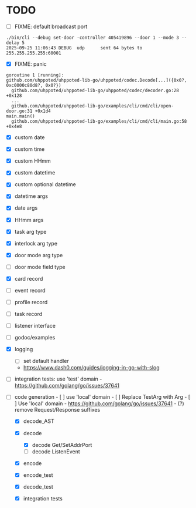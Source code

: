 # TODO

- [ ] FIXME: default broadcast port
```
./bin/cli --debug set-door -controller 405419896 --door 1 --mode 3 --delay 5
2025-09-25 11:06:43 DEBUG  udp      sent 64 bytes to 255.255.255.255:60001
```

- [x] FIXME: panic
```
goroutine 1 [running]:
github.com/uhppoted/uhppoted-lib-go/uhppoted/codec.Decode[...]({0x0?, 0xc0000c80d8?, 0x0?})
  github.com/uhppoted/uhppoted-lib-go/uhppoted/codec/decoder.go:28 +0x128
  ...
  github.com/uhppoted/uhppoted-lib-go/examples/cli/cmd/cli/open-door.go:31 +0x1d4
main.main()
  github.com/uhppoted/uhppoted-lib-go/examples/cli/cmd/cli/main.go:58 +0x4e8
```

- [x] custom date
- [x] custom time
- [x] custom HHmm
- [x] custom datetime
- [x] custom optional datetime
- [x] datetime args
- [x] date args
- [x] HHmm args
- [x] task arg type
- [x] interlock arg type
- [x] door mode arg type
- [ ] door mode field type
- [x] card record
- [ ] event record
- [ ] profile record
- [ ] task record
- [ ] listener interface
- [ ] godoc/examples
- [x] logging
    - [ ] set default handler
    - https://www.dash0.com/guides/logging-in-go-with-slog

- [ ] integration tests: use 'test' domain
         - https://github.com/golang/go/issues/37641

- [ ] code generation
      - [ ] use 'local' domain
      - [ ] Replace TestArg with Arg
      - [ ] Use 'local' domain
         - https://github.com/golang/go/issues/37641
      - (?) remove Request/Response suffixes

   - [x] decode_AST
   - [x] decode
       - [x] decode Get/SetAddrPort
       - [ ] decode ListenEvent

   - [x] encode
   - [x] encode_test
   - [x] decode_test
   - [x] integration tests

